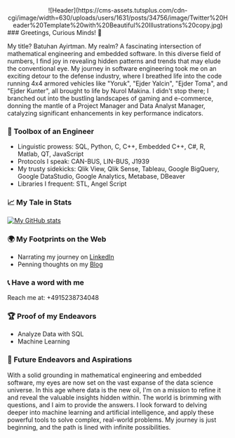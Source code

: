<center>![Header](https://cms-assets.tutsplus.com/cdn-cgi/image/width=630/uploads/users/1631/posts/34756/image/Twitter%20Header%20Template%20with%20Beautiful%20Illustrations%20copy.jpg)</center>
### Greetings, Curious Minds! 🖖

My title? Batuhan Ayirtman. My realm? A fascinating intersection of mathematical engineering and embedded software. In this diverse field of numbers, I find joy in revealing hidden patterns and trends that may elude the conventional eye. My journey in software engineering took me on an exciting detour to the defense industry, where I breathed life into the code running 4x4 armored vehicles like "Yoruk", "Ejder Yalcin", "Ejder Toma", and "Ejder Kunter", all brought to life by Nurol Makina. I didn't stop there; I branched out into the bustling landscapes of gaming and e-commerce, donning the mantle of a Project Manager and Data Analyst Manager, catalyzing significant enhancements in key performance indicators.

### 🧰 Toolbox of an Engineer

- Linguistic prowess: SQL, Python, C, C++, Embedded C++, C#, R, Matlab, QT, JavaScript
- Protocols I speak: CAN-BUS, LIN-BUS, J1939
- My trusty sidekicks: Qlik View, Qlik Sense, Tableau, Google BigQuery, Google DataStudio, Google Analytics, Metabase, DBeaver
- Libraries I frequent: STL, Angel Script

### 📈 My Tale in Stats

[![My GitHub stats](https://github-readme-stats.vercel.app/api?username=ayirtman)](https://github.com/anuraghazra/github-readme-stats)

### 🌍 My Footprints on the Web

- Narrating my journey on [LinkedIn](https://www.linkedin.com/in/batuhanayirtman/)
- Penning thoughts on my [Blog](https://medium.com/@batuayirtman)

### 📞 Have a word with me

Reach me at: +4915238734048

### 🏆 Proof of my Endeavors

- Analyze Data with SQL
- Machine Learning

### 🚀 Future Endeavors and Aspirations

With a solid grounding in mathematical engineering and embedded software, my eyes are now set on the vast expanse of the data science universe. In this age where data is the new oil, I'm on a mission to refine it and reveal the valuable insights hidden within. The world is brimming with questions, and I aim to provide the answers. I look forward to delving deeper into machine learning and artificial intelligence, and apply these powerful tools to solve complex, real-world problems. My journey is just beginning, and the path is lined with infinite possibilities.

<!--
### Hi there 👋
![Alt text](https://spotify-recently-played-readme.vercel.app/api?user=11142822917)
[![trophy](https://github-profile-trophy.vercel.app/?username=ryo-ma&theme=onedark)](https://github.com/ayirtman/github-profile-trophy)
[![GitHub Streak](https://github-readme-streak-stats.herokuapp.com/?user=ayirtman)](https://git.io/streak-stats)

**ayirtman/ayirtman** is a ✨ _special_ ✨ repository because its `README.md` (this file) appears on your GitHub profile.

Here are some ideas to get you started:

- 🔭 I’m currently working on ...
- 🌱 I’m currently learning ...
- 👯 I’m looking to collaborate on ...
- 🤔 I’m looking for help with ...
- 💬 Ask me about ...
- 📫 How to reach me: ...
- 😄 Pronouns: ...
- ⚡ Fun fact: ...
-->
